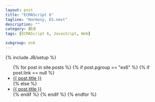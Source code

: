 ```yaml
---
layout: post
title: "ECMAScript 6"
tagline: "Harmony, ES.next"
description: ""
category: 翻译
tags: [ECMAScript 6, JavasSript, Web]

subgroup: es6
---
```

{% include JB/setup %}

<ul>
  {% for post in site.posts %}
    {% if post.pgroup == "es6" %}
      {% if post.link == null %}
        <li><a href="{{ BASE_PATH }}{{ post.url }}">{{ post.title }}</a></li>
      {% else %}
        <li><a href="{{ post.link }}" target="_blank">{{ post.title }}</a></li>
      {% endif %}
    {% endif %}
  {% endfor %}
</ul>